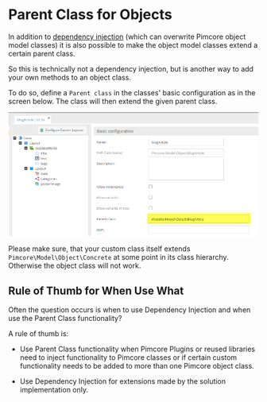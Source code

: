 # Parent Class for Objects

In addition to [dependency injection](./03_Dependency_Injection.md) (which can overwrite Pimcore object model classes) 
 it is also possible to make the object model classes extend a certain parent class. 
 
So this is technically not a dependency injection, but is another way to add your own methods to an object class.

To do so, define a `Parent class` in the classes' basic configuration as in the screen below. 
The class will then extend the given parent class.

![Parent Class Configuration](../img/parent-class.png)

Please make sure, that your custom class itself extends `Pimcore\Model\Object\Concrete` at some point in its class hierarchy. 
Otherwise the object class will not work. 

 
## Rule of Thumb for When Use What
Often the question occurs is when to use Dependency Injection and when use the Parent Class functionality? 

A rule of thumb is: 
* Use Parent Class functionality when Pimcore Plugins or reused libraries need to inject functionality to Pimcore classes or 
  if certain custom functionality needs to be added to more than one Pimcore object class.

* Use Dependency Injection for extensions made by the solution implementation only. 

